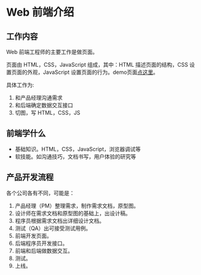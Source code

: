 #  Web 前端介绍
## 工作内容
Web 前端工程师的主要工作是做页面。

页面由 HTML，CSS，JavaScript 组成，其中：HTML 描述页面的结构，CSS 设置页面的外观，JavaScript 设置页面的行为。demo页面[点这里](demo/basic/index.html)。

具体工作为:  

1. 和产品经理沟通需求
1. 和后端确定数据交互接口
1. 切图，写 HTML，CSS，JS

## 前端学什么
* 基础知识。HTML，CSS，JavaScript，浏览器调试等
* 软技能。如沟通技巧，文档书写，用户体验的研究等

## 产品开发流程
各个公司各有不同，可能是：

1. 产品经理（PM）整理需求，制作需求文档，原型图。
1. 设计师在需求文档和原型图的基础上，出设计稿。
1. 程序员根据需求文档出详细设计文档。
1. 测试（QA）出可接受测试用例。
1. 前端开发页面。
1. 后端程序员开发接口。
1. 前端和后端做数据交互。
1. 测试。
1. 上线。

